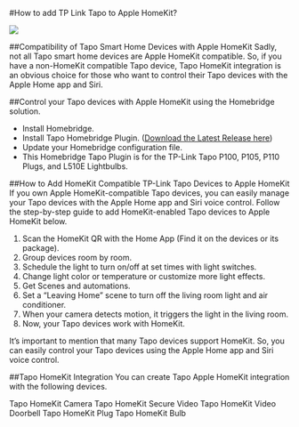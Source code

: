 #How to add TP Link Tapo to Apple HomeKit?

![](https://kodmy.com/content/images/size/w2000/2024/04/tapo-apple-homekit.png)

##Compatibility of Tapo Smart Home Devices with Apple HomeKit
Sadly, not all Tapo smart home devices are Apple HomeKit compatible. So, if you have a non-HomeKit compatible Tapo device, Tapo HomeKit integration is an obvious choice for those who want to control their Tapo devices with the Apple Home app and Siri.

##Control your Tapo devices with Apple HomeKit using the Homebridge solution.

- Install Homebridge.
- Install Tapo Homebridge Plugin. ([Download the Latest Release here]("https://github.com/kopiro/homebridge-tapo-camera/releases/tag/v2.3.4"))
- Update your Homebridge configuration file.
- This Homebridge Tapo Plugin is for the TP-Link Tapo P100, P105, P110 Plugs, and L510E Lightbulbs.

##How to Add HomeKit Compatible TP-Link Tapo Devices to Apple HomeKit
If you own Apple HomeKit-compatible Tapo devices, you can easily manage your Tapo devices with the Apple Home app and Siri voice control. Follow the step-by-step guide to add HomeKit-enabled Tapo devices to Apple HomeKit below.

1. Scan the HomeKit QR with the Home App (Find it on the devices or its package).
2. Group devices room by room.
3. Schedule the light to turn on/off at set times with light switches.
4. Change light color or temperature or customize more light effects.
5. Get Scenes and automations.
6. Set a “Leaving Home” scene to turn off the living room light and air conditioner.
7. When your camera detects motion, it triggers the light in the living room.
8. Now, your Tapo devices work with HomeKit.

It’s important to mention that many Tapo devices support HomeKit. So, you can easily control your Tapo devices using the Apple Home app and Siri voice control.

##Tapo HomeKit Integration
You can create Tapo Apple HomeKit integration with the following devices.

Tapo HomeKit Camera
Tapo HomeKit Secure Video
Tapo HomeKit Video Doorbell
Tapo HomeKit Plug
Tapo HomeKit Bulb
